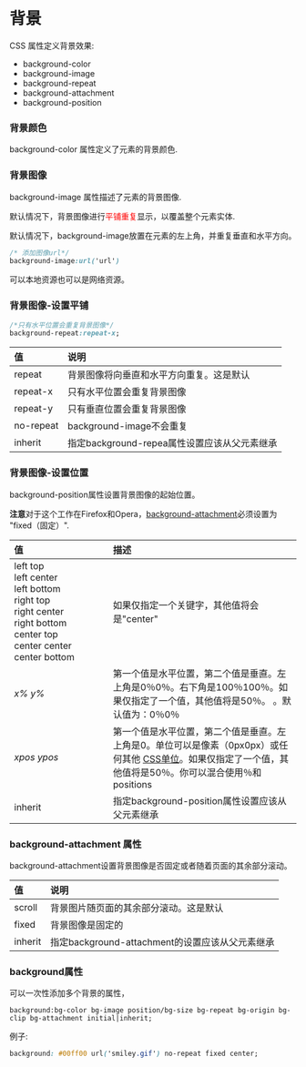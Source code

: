 # 背景

CSS 属性定义背景效果:

- background-color
- background-image
- background-repeat
- background-attachment
- background-position

### 背景颜色

background-color 属性定义了元素的背景颜色.

### 背景图像

background-image 属性描述了元素的背景图像.

默认情况下，背景图像进行<font color=red>平铺重复</font>显示，以覆盖整个元素实体.

默认情况下，background-image放置在元素的左上角，并重复垂直和水平方向。

```css
/* 添加图像url*/
background-image:url('url')
```

可以本地资源也可以是网络资源。

### 背景图像-设置平铺

```css
/*只有水平位置会重复背景图像*/
background-repeat:repeat-x;
```

| 值        | 说明                                         |
| :-------- | :------------------------------------------- |
| repeat    | 背景图像将向垂直和水平方向重复。这是默认     |
| repeat-x  | 只有水平位置会重复背景图像                   |
| repeat-y  | 只有垂直位置会重复背景图像                   |
| no-repeat | background-image不会重复                     |
| inherit   | 指定background-repea属性设置应该从父元素继承 |

### 背景图像-设置位置

background-position属性设置背景图像的起始位置。

**注意**对于这个工作在Firefox和Opera，[background-attachment](#background-attachment)必须设置为 "fixed（固定）".

| 值&nbsp;&nbsp;&nbsp;&nbsp;&nbsp;&nbsp;&nbsp;&nbsp;&nbsp;&nbsp;&nbsp;&nbsp;&nbsp;&nbsp;&nbsp;&nbsp;&nbsp;&nbsp;&nbsp;&nbsp;&nbsp;&nbsp;&nbsp;&nbsp;&nbsp;&nbsp;&nbsp;&nbsp;&nbsp;&nbsp;&nbsp;&nbsp;&nbsp; | 描述                                                         |
| :----------------------------------------------------------- | :----------------------------------------------------------- |
| left top <br>left center <br>left bottom <br>right top <br>right center<br>right bottom<br> center top <br>center center <br>center bottom | 如果仅指定一个关键字，其他值将会是"center"                   |
| *x% y%*                                                      | 第一个值是水平位置，第二个值是垂直。左上角是0％0％。右下角是100％100％。如果仅指定了一个值，其他值将是50％。 。默认值为：0％0％ |
| *xpos ypos*                                                  | 第一个值是水平位置，第二个值是垂直。左上角是0。单位可以是像素（0px0px）或任何其他 [CSS单位](https://www.runoob.com/try/css-units.html)。如果仅指定了一个值，其他值将是50％。你可以混合使用％和positions |
| inherit                                                      | 指定background-position属性设置应该从父元素继承              |

### <span id="background-attachment">background-attachment 属性</span>

background-attachment设置背景图像是否固定或者随着页面的其余部分滚动。

| 值      | 说明                                            |
| :------ | :---------------------------------------------- |
| scroll  | 背景图片随页面的其余部分滚动。这是默认          |
| fixed   | 背景图像是固定的                                |
| inherit | 指定background-attachment的设置应该从父元素继承 |

### background属性

可以一次性添加多个背景的属性，

```shell
background:bg-color bg-image position/bg-size bg-repeat bg-origin bg-clip bg-attachment initial|inherit;
```

例子:

```css
background: #00ff00 url('smiley.gif') no-repeat fixed center; 
```